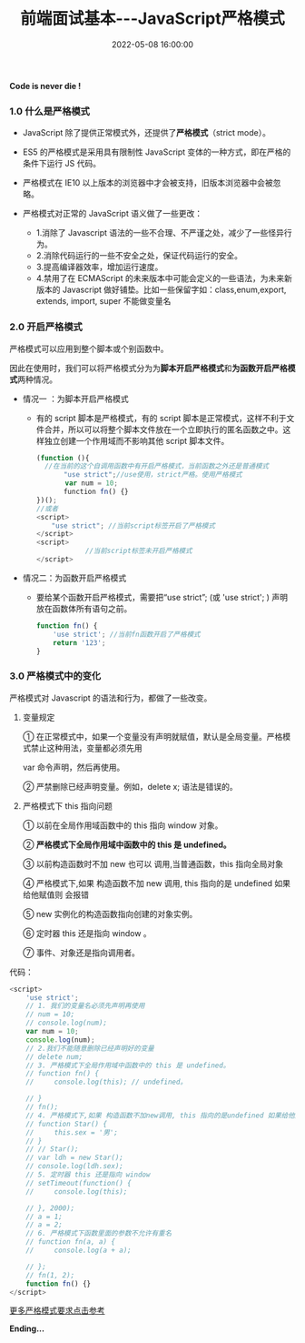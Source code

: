 ﻿---
title: 前端面试基本---JavaScript严格模式
type: 'tags'
tags: ['严格模式', 'Web', 'JavaScript']
categories: ['Web']
date: 2022-05-08 16:00:00
---

**Code is never die !**

### 1.0 什么是严格模式

- JavaScript 除了提供正常模式外，还提供了**严格模式**（strict mode）。
- ES5 的严格模式是采用具有限制性 JavaScript 变体的一种方式，即在严格的条件下运行 JS 代码。
- 严格模式在 IE10 以上版本的浏览器中才会被支持，旧版本浏览器中会被忽略。

- 严格模式对正常的 JavaScript 语义做了一些更改：
  - 1.消除了 Javascript 语法的一些不合理、不严谨之处，减少了一些怪异行为。
  - 2.消除代码运行的一些不安全之处，保证代码运行的安全。
  - 3.提高编译器效率，增加运行速度。
  - 4.禁用了在 ECMAScript 的未来版本中可能会定义的一些语法，为未来新版本的 Javascript 做好铺垫。比如一些保留字如：class,enum,export, extends, import, super 不能做变量名

### 2.0 开启严格模式

严格模式可以应用到整个脚本或个别函数中。

因此在使用时，我们可以将严格模式分为为**脚本开启严格模式**和**为函数开启严格模式**两种情况。

- 情况一 ：为脚本开启严格模式

  - 有的 script 脚本是严格模式，有的 script 脚本是正常模式，这样不利于文件合并，所以可以将整个脚本文件放在一个立即执行的匿名函数之中。这样独立创建一个作用域而不影响其他
    script 脚本文件。

    ```js
    (function (){
      //在当前的这个自调用函数中有开启严格模式，当前函数之外还是普通模式
    　　　　"use strict";//use使用，strict严格。使用严格模式
           var num = 10;
    　　　　function fn() {}
    })();
    //或者
    <script>
      　"use strict"; //当前script标签开启了严格模式
    </script>
    <script>
      			//当前script标签未开启严格模式
    </script>
    ```

- 情况二：为函数开启严格模式

  - 要给某个函数开启严格模式，需要把“use strict”; (或 'use strict'; ) 声明放在函数体所有语句之前。

    ```js
    function fn() {
    	'use strict'; //当前fn函数开启了严格模式
    	return '123';
    }
    ```

### 3.0 严格模式中的变化

严格模式对 Javascript 的语法和行为，都做了一些改变。

1. 变量规定

   ① 在正常模式中，如果一个变量没有声明就赋值，默认是全局变量。严格模式禁止这种用法，变量都必须先用

   var 命令声明，然后再使用。

   ② 严禁删除已经声明变量。例如，delete x; 语法是错误的。

2. 严格模式下 this 指向问题

   ① 以前在全局作用域函数中的 this 指向 window 对象。

   ② **严格模式下全局作用域中函数中的 this 是 undefined。**

   ③ 以前构造函数时不加 new 也可以 调用,当普通函数，this 指向全局对象

   ④ 严格模式下,如果 构造函数不加 new 调用, this 指向的是 undefined 如果给他赋值则 会报错

   ⑤ new 实例化的构造函数指向创建的对象实例。

   ⑥ 定时器 this 还是指向 window 。

   ⑦ 事件、对象还是指向调用者。

代码：

```js
<script>
    'use strict';
    // 1. 我们的变量名必须先声明再使用
    // num = 10;
    // console.log(num);
    var num = 10;
    console.log(num);
    // 2.我们不能随意删除已经声明好的变量
    // delete num;
    // 3. 严格模式下全局作用域中函数中的 this 是 undefined。
    // function fn() {
    //     console.log(this); // undefined。

    // }
    // fn();
    // 4. 严格模式下,如果 构造函数不加new调用, this 指向的是undefined 如果给他赋值则 会报错.
    // function Star() {
    //     this.sex = '男';
    // }
    // // Star();
    // var ldh = new Star();
    // console.log(ldh.sex);
    // 5. 定时器 this 还是指向 window
    // setTimeout(function() {
    //     console.log(this);

    // }, 2000);
    // a = 1;
    // a = 2;
    // 6. 严格模式下函数里面的参数不允许有重名
    // function fn(a, a) {
    //     console.log(a + a);

    // };
    // fn(1, 2);
    function fn() {}
</script>
```

[更多严格模式要求点击参考](https://developer.mozilla.org/zh-CN/docs/Web/JavaScript/Reference/Strict_mode)

**Ending...**
